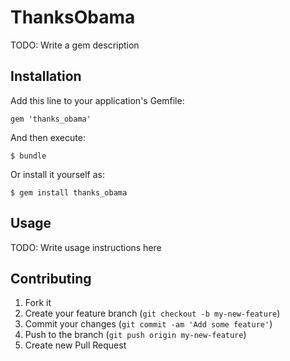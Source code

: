 # ThanksObama

TODO: Write a gem description

## Installation

Add this line to your application's Gemfile:

    gem 'thanks_obama'

And then execute:

    $ bundle

Or install it yourself as:

    $ gem install thanks_obama

## Usage

TODO: Write usage instructions here

## Contributing

1. Fork it
2. Create your feature branch (`git checkout -b my-new-feature`)
3. Commit your changes (`git commit -am 'Add some feature'`)
4. Push to the branch (`git push origin my-new-feature`)
5. Create new Pull Request
